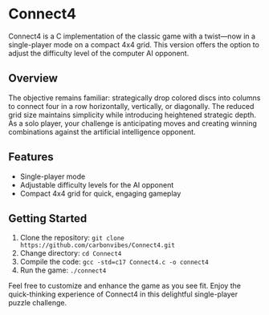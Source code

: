 # Connect4

Connect4 is a C implementation of the classic game with a twist—now in a single-player mode on a compact 4x4 grid. This version offers the option to adjust the difficulty level of the computer AI opponent.

## Overview

The objective remains familiar: strategically drop colored discs into columns to connect four in a row horizontally, vertically, or diagonally. The reduced grid size maintains simplicity while introducing heightened strategic depth. As a solo player, your challenge is anticipating moves and creating winning combinations against the artificial intelligence opponent.

## Features

- Single-player mode
- Adjustable difficulty levels for the AI opponent
- Compact 4x4 grid for quick, engaging gameplay

## Getting Started

1. Clone the repository: `git clone https://github.com/carbonvibes/Connect4.git`
2. Change directory: `cd Connect4`
3. Compile the code: `gcc -std=c17 Connect4.c -o connect4`
4. Run the game: `./connect4`

Feel free to customize and enhance the game as you see fit. Enjoy the quick-thinking experience of Connect4 in this delightful single-player puzzle challenge.
